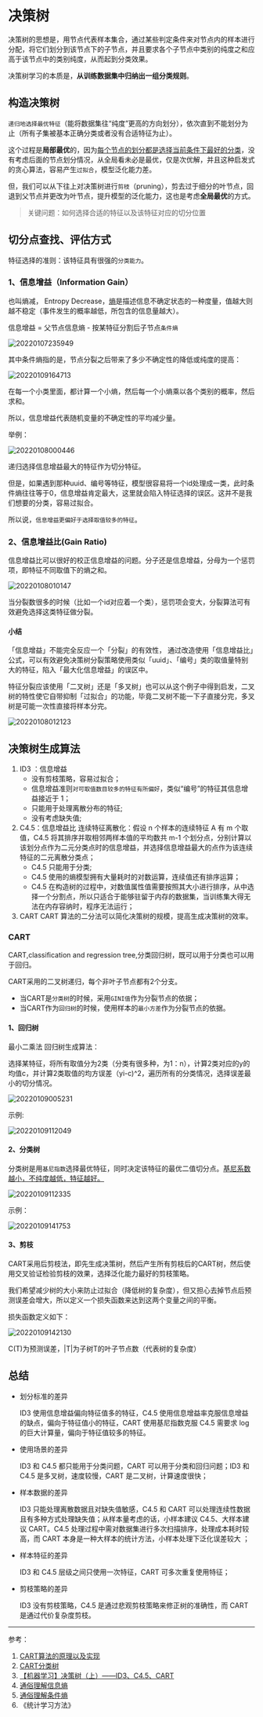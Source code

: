 <!--
 * @Description: Decision Tree
 * @Version: 1.0
 * @Autor: xihuishaw
 * @Date: 2022-01-07 23:42:54
 * @LastEditors: xihuishaw
 * @LastEditTime: 2022-01-09 17:19:22
-->

# 决策树

决策树的思想是，用节点代表样本集合，通过某些判定条件来对节点内的样本进行分配，将它们划分到该节点下的子节点，并且要求各个子节点中类别的纯度之和应高于该节点中的类别纯度，从而起到分类效果。

决策树学习的本质是，**从训练数据集中归纳出一组分类规则**。

## 构造决策树

`递归地选择最优特征`（能将数据集往“纯度”更高的方向划分），依次直到不能划分为止（所有子集被基本正确分类或者没有合适特征为止）。

这个过程是**局部最优**的，因为<u>每个节点的划分都是选择当前条件下最好的分类</u>，没有考虑后面的节点划分情况，从全局看未必是最优，仅是次优解，并且这种启发式的贪心算法，容易产生`过拟合`，模型泛化能力差。

但，我们可以从下往上对决策树进行`剪枝`（pruning），剪去过于细分的叶节点，回退到父节点并更改为叶节点，提升模型的泛化能力，这也是考虑**全局最优**的方式。

> 关键问题：如何选择合适的特征以及该特征对应的切分位置

## 切分点查找、评估方式

特征选择的准则：该特征具有很强的`分类能力`。

### 1、信息增益（Information Gain）

也叫熵减， Entropy Decrease，[熵](https://zhuanlan.zhihu.com/p/26486223)是描述信息不确定状态的一种度量，值越大则越不稳定（事件发生的概率越低，所包含的信息量越大）。

信息增益 = 父节点信息熵 - 按某特征分割后子节点`条件熵`

![20220107235949](https://cdn.jsdelivr.net/gh/xihuishawpy/PicBad@main/blogs/pictures/20220107235949.png)

其中条件熵指的是，节点分裂之后带来了多少不确定性的降低或纯度的提高：

![20220109164713](https://cdn.jsdelivr.net/gh/xihuishawpy/PicBad@main/blogs/pictures/20220109164713.png)

在每一个小类里面，都计算一个小熵，然后每一个小熵乘以各个类别的概率，然后求和。

所以，信息增益代表随机变量的不确定性的平均减少量。

举例：

![20220108000446](https://cdn.jsdelivr.net/gh/xihuishawpy/PicBad@main/blogs/pictures/20220108000446.png)

递归选择信息增益最大的特征作为切分特征。

但是，如果遇到那种uuid、编号等特征，模型很容易将一个id处理成一类，此时条件熵往往等于0，信息增益肯定最大，这里就会陷入特征选择的误区。这并不是我们想要的分类，容易过拟合。

所以说，`信息增益更偏好于选择取值较多的特征`。

### 2、信息增益比(Gain Ratio)

信息增益比可以很好的校正信息增益的问题。分子还是信息增益，分母为一个惩罚项，即特征不同取值下的熵之和。

![20220108010147](https://cdn.jsdelivr.net/gh/xihuishawpy/PicBad@main/blogs/pictures/20220108010147.png)

当分裂数很多的时候（比如一个id对应着一个类），惩罚项会变大，分裂算法可有效避免选择这类特征做分裂。

#### 小结

「信息增益」不能完全反应一个「分裂」的有效性， 通过改造使用「信息增益比」公式，可以有效避免决策树分裂策略使用类似「uuid」、「编号」类的取值量特别大的特征，陷入「最大化信息增益」的误区中。

特征分裂应该使用「二叉树」还是「多叉树」也可以从这个例子中得到启发，二叉树的特性使它自带抑制「过拟合」的功能，毕竟二叉树不能一下子直接分完，多叉树是可能一次性直接将样本分完。

![20220108012123](https://cdn.jsdelivr.net/gh/xihuishawpy/PicBad@main/blogs/pictures/20220108012123.png)

## 决策树生成算法

1. ID3 ：信息增益
   - 没有剪枝策略，容易过拟合；
   - 信息增益准则`对可取值数目较多的特征有所偏好`，类似“编号”的特征其信息增益接近于 1；
   - 只能用于处理离散分布的特征;
   - 没有考虑缺失值;
2. C4.5：信息增益比
   连续特征离散化：假设 n 个样本的连续特征 A 有 m 个取值，C4.5 将其排序并取相邻两样本值的平均数共 m-1 个划分点，分别计算以该划分点作为二元分类点时的信息增益，并选择信息增益最大的点作为该连续特征的二元离散分类点；
   - C4.5 只能用于分类;
   - C4.5 使用的熵模型拥有大量耗时的对数运算，连续值还有排序运算；
   - C4.5 在构造树的过程中，对数值属性值需要按照其大小进行排序，从中选择一个分割点，所以只适合于能够驻留于内存的数据集，当训练集大得无法在内存容纳时，程序无法运行；
3. CART
   CART 算法的二分法可以简化决策树的规模，提高生成决策树的效率。

### CART

CART,classification and regression tree,分类回归树，既可以用于分类也可以用于回归。

CART采用的二叉树递归，每个非叶子节点都有2个分支。

- 当CART是`分类树`的时候，采用`GINI值`作为分裂节点的依据；
- 当CART作为`回归树`的时候，使用样本的`最小方差`作为分裂节点的依据。

#### 1、回归树

最小二乘法 回归树生成算法：

选择某特征，将所有取值分为2类（分类有很多种，为1：n），计算2类对应的y的均值c，并计算2类取值的均方误差（yi-c)^2，遍历所有的分类情况，选择误差最小的切分情况。

![20220109005231](https://cdn.jsdelivr.net/gh/xihuishawpy/PicBad@main/blogs/pictures/20220109005231.png)

示例:

![20220109112049](https://cdn.jsdelivr.net/gh/xihuishawpy/PicBad@main/blogs/pictures/20220109112049.png)

#### 2、分类树

分类树是用`基尼指数`选择最优特征，同时决定该特征的最优二值切分点。<u>基尼系数越小，不纯度越低，特征越好。</u>

![20220109112335](https://cdn.jsdelivr.net/gh/xihuishawpy/PicBad@main/blogs/pictures/20220109112335.png)

示例：

![20220109141753](https://cdn.jsdelivr.net/gh/xihuishawpy/PicBad@main/blogs/pictures/20220109141753.png)

#### 3、剪枝

CART采用后剪枝法，即先生成决策树，然后产生所有剪枝后的CART树，然后使用交叉验证检验剪枝的效果，选择泛化能力最好的剪枝策略。

我们希望减少树的大小来防止过拟合（降低树的复杂度），但又担心去掉节点后预测误差会增大，所以定义一个损失函数来达到这两个变量之间的平衡。

损失函数定义如下：

![20220109142130](https://cdn.jsdelivr.net/gh/xihuishawpy/PicBad@main/blogs/pictures/20220109142130.png)

C(T)为预测误差，|T|为子树T的叶子节点数（代表树的复杂度）

## 总结

- 划分标准的差异

  ID3 使用信息增益偏向特征值多的特征，C4.5 使用信息增益率克服信息增益的缺点，偏向于特征值小的特征，CART 使用基尼指数克服 C4.5 需要求 log 的巨大计算量，偏向于特征值较多的特征。
- 使用场景的差异
  
  ID3 和 C4.5 都只能用于分类问题，CART 可以用于分类和回归问题；ID3 和 C4.5 是多叉树，速度较慢，CART 是二叉树，计算速度很快；
- 样本数据的差异
  
  ID3 只能处理离散数据且对缺失值敏感，C4.5 和 CART 可以处理连续性数据且有多种方式处理缺失值；从样本量考虑的话，小样本建议 C4.5、大样本建议 CART。C4.5 处理过程中需对数据集进行多次扫描排序，处理成本耗时较高，而 CART 本身是一种大样本的统计方法，小样本处理下泛化误差较大 ；
- 样本特征的差异
  
  ID3 和 C4.5 层级之间只使用一次特征，CART 可多次重复使用特征；
- 剪枝策略的差异
  
  ID3 没有剪枝策略，C4.5 是通过悲观剪枝策略来修正树的准确性，而 CART 是通过代价复杂度剪枝。

---

参考：

1. [CART算法的原理以及实现](<https://blog.csdn.net/gzj_1101/article/details/78355234>)
2. [CART分类树](<https://www.cnblogs.com/keye/p/10564914.html>)
3. [【机器学习】决策树（上）——ID3、C4.5、CART](<https://zhuanlan.zhihu.com/p/85731206>)
4. [通俗理解信息熵](https://zhuanlan.zhihu.com/p/26486223)
5. [通俗理解条件熵](https://zhuanlan.zhihu.com/p/26551798)
6. 《统计学习方法》

